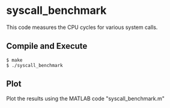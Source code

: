 # syscall_benchmark
This code measures the CPU cycles for various system calls.

## Compile and Execute
```
$ make
$ ./syscall_benchmark
```

## Plot
Plot the results using the MATLAB code "syscall_benchmark.m"
